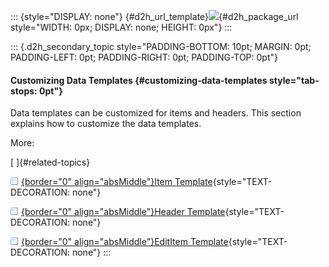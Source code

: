 ::: {style="DISPLAY: none"}
[](ms-xhelp:///?Id=d2h_url_template){#d2h_url_template}![](!package_url!){#d2h_package_url style="WIDTH: 0px; DISPLAY: none; HEIGHT: 0px"}
:::

::: {.d2h_secondary_topic style="PADDING-BOTTOM: 10pt; MARGIN: 0pt; PADDING-LEFT: 0pt; PADDING-RIGHT: 0pt; PADDING-TOP: 0pt"}
#### Customizing Data Templates {#customizing-data-templates style="tab-stops: 0pt"}

Data templates can be customized for items and headers. This section explains how to customize the data templates.

More:

[ ]{#related-topics}

[![](button.gif){border="0" align="absMiddle"}Item Template](ms-xhelp:///?Id=170c2b66-e722-45c0-95ce-b02f87971ef4){style="TEXT-DECORATION: none"}

[![](button.gif){border="0" align="absMiddle"}Header Template](ms-xhelp:///?Id=2cd42520-5091-401a-8090-ab739318ba08){style="TEXT-DECORATION: none"}

[![](button.gif){border="0" align="absMiddle"}EditItem Template](ms-xhelp:///?Id=b685226d-f7cd-48cd-bf5a-77925001f082){style="TEXT-DECORATION: none"}
:::
